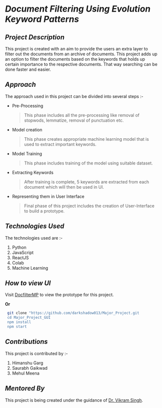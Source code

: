 #  _Document Filtering Using Evolution Keyword Patterns_

## _Project Description_

This project is created with an aim to provide the users an extra layer to filter out the documents from an archive of documents. This project adds up an option to filter the documents based on the keywords that holds up certain importance to the respective documents. That way searching can be done faster and easier.

## _Approach_
The approach used in this project can be divided into several steps :-
- Pre-Processing
	> This phase includes all the pre-processing like removal of stopwods, lemmatize, removal of punctuation etc.
- Model creation
	> This phase creates appropriate machine learning model that is used to extract important keywords.
- Model Training
	> This phase includes training of the model using suitable dataset.
- Extracting Keywords
	> After training is complete, 5 keywords are extracted from each document which will then be used in UI.
- Representing them in User Interface
	> Final phase of this project includes the creation of User-Interface to build a prototype.

 ## _Technologies Used_
 The technologies used are :-
 1. Python
 2. JavaScript
 3. ReactJS
 4. Colab
 5. Machine Learning
 
 ## _How to view UI_
Visit [DocfilterMP](https://docfltermp.web.app) to view the prototype for this project.

**Or**
```sh
 git clone "https://github.com/darkshadow013/Major_Project.git
 cd Major_Project_GUI
 npm install
 npm start
```
## _Contributions_

This project is contributed by :-

1. Himanshu Garg
2. Saurabh Gaikwad
3. Mehul Meena

## _Mentored By_

This project is being created under the guidance of [Dr. Vikram Singh](https://www.nitkkr.ac.in/comp_faculty_details.php?idd=93).



